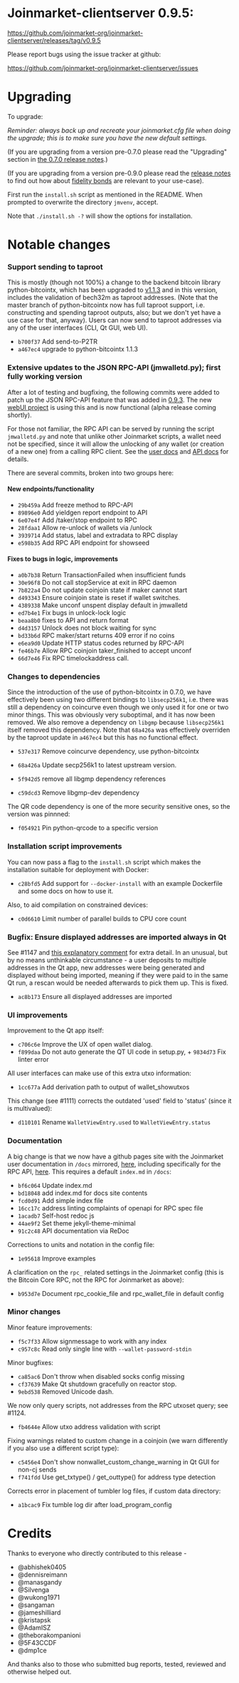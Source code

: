 Joinmarket-clientserver 0.9.5:
=================

<https://github.com/joinmarket-org/joinmarket-clientserver/releases/tag/v0.9.5>

Please report bugs using the issue tracker at github:

<https://github.com/joinmarket-org/joinmarket-clientserver/issues>


Upgrading
=========

To upgrade:

*Reminder: always back up and recreate your joinmarket.cfg file when doing the upgrade; this is to make sure you have the new default settings.*

(If you are upgrading from a version pre-0.7.0 please read the "Upgrading" section in [the 0.7.0 release notes](https://github.com/JoinMarket-Org/joinmarket-clientserver/blob/master/docs/release-notes/release-notes-0.7.0.md).)

(If you are upgrading from a version pre-0.9.0 please read the [release notes](https://github.com/JoinMarket-Org/joinmarket-clientserver/blob/master/docs/release-notes/release-notes-0.9.0.md) to find out how about [fidelity bonds](../fidelity-bonds.md) are relevant to your use-case).

First run the `install.sh` script as mentioned in the README. When prompted to overwrite the directory `jmvenv`, accept.

Note that `./install.sh -?` will show the options for installation.

Notable changes
===============

### Support sending to taproot

This is mostly (though not 100%) a change to the backend bitcoin library python-bitcointx, which has been upgraded to [v1.1.3](https://github.com/Simplexum/python-bitcointx/releases/tag/python-bitcointx-v1.1.3) and in this version, includes the validation of bech32m as taproot addresses.
(Note that the master branch of python-bitcointx now has full taproot support, i.e. constructing and spending taproot outputs, also; but we don't yet have a use case for that, anyway).
Users can now send to taproot addresses via any of the user interfaces (CLI, Qt GUI, web UI).

* `b700f37` Add send-to-P2TR
* `a467ec4` upgrade to python-bitcointx 1.1.3

### Extensive updates to the JSON RPC-API (jmwalletd.py); first fully working version

After a lot of testing and bugfixing, the following commits were added to patch up the JSON RPC-API feature that was added in [0.9.3](https://github.com/JoinMarket-Org/joinmarket-clientserver/releases/tag/v0.9.3). The new [webUI project](https://github.com/joinmarket-webui/joinmarket-webui) is using this and is now functional (alpha release coming shortly).

For those not familiar, the RPC API can be served by running the script `jmwalletd.py` and note that unlike other Joinmarket scripts, a wallet need not be specified, since it will allow the unlocking of any wallet (or creation of a new one) from a calling RPC client. See the [user docs](https://joinmarket-org.github.io/joinmarket-clientserver/JSON-RPC-API-using-jmwalletd.html) and [API docs](https://joinmarket-org.github.io/joinmarket-clientserver/api/) for details.

There are several commits, broken into two groups here:

#### New endpoints/functionality

* `29b459a` Add freeze method to RPC-API
* `89896e0` Add yieldgen report endpoint to API
* `6e07e4f` Add /taker/stop endpoint to RPC
* `28fdaa1` Allow re-unlock of wallets via /unlock
* `3939714` Add status, label and extradata to RPC display
* `e598b35` Add RPC API endpoint for showseed

#### Fixes to bugs in logic, improvements

* `a0b7b38` Return TransactionFailed when insufficient funds
* `30e96f8` Do not call stopService at exit in RPC daemon
* `7b822a4` Do not update coinjoin state if maker cannot start
* `d493343` Ensure coinjoin state is reset if wallet switches.
* `4389338` Make unconf unspent display default in jmwalletd
* `ed7b4e1` Fix bugs in unlock-lock logic
* `beaa8b0` fixes to API and return format
* `d4d3157` Unlock does not block waiting for sync
* `bd33b6d` RPC maker/start returns 409 error if no coins
* `e6ea9d0` Update HTTP status codes returned by RPC-API
* `fe46b7e` Allow RPC coinjoin taker_finished to accept unconf
* `66d7e46` Fix RPC timelockaddress call.


### Changes to dependencies

Since the introduction of the use of python-bitcointx in 0.7.0, we have effectively been using two different bindings to `libsecp256k1`, i.e. there was still a dependency on coincurve even though we only used it for one or two minor things. This was obviously very suboptimal, and it has now been removed. We also remove a dependency on `libgmp` because `libsecp256k1` itself removed this dependency. Note that `68a426a` was effectively overriden by the taproot update in `a467ec4` but this has no functional effect.

* `537e317` Remove coincurve dependency, use python-bitcointx
* `68a426a` Update secp256k1 to latest upstream version.
* `5f942d5` remove all libgmp dependency references

* `c59dcd3` Remove libgmp-dev dependency

The QR code dependency is one of the more security sensitive ones, so the version was pinnned:

* `f054921` Pin python-qrcode to a specific version

### Installation script improvements

You can now pass a flag to the `install.sh` script which makes the installation suitable for deployment with Docker:

* `c28bfd5` Add support for `--docker-install` with an example Dockerfile and some docs on how to use it.

Also, to aid compilation on constrained devices:

* `c0d6610` Limit number of parallel builds to CPU core count

### Bugfix: Ensure displayed addresses are imported always in Qt

See #1147 and [this explanatory comment](https://github.com/JoinMarket-Org/joinmarket-clientserver/pull/1147#issuecomment-1012268971) for extra detail. In an unusual, but by no means unthinkable circumstance - a user deposits to multiple addresses in the Qt app, new addresses were being generated and displayed without being imported, meaning if they were paid to in the same Qt run, a rescan would be needed afterwards to pick them up. This is fixed.

* `ac8b173` Ensure all displayed addresses are imported

### UI improvements

Improvement to the Qt app itself:

* `c706c6e` Improve the UX of open wallet dialog.
* `f899daa` Do not auto generate the QT UI code in setup.py, + `9834d73` Fix linter error

All user interfaces can make use of this extra utxo information:

* `1cc677a` Add derivation path to output of wallet_showutxos

This change (see #1111) corrects the outdated 'used' field to 'status' (since it is multivalued):

* `d110101` Rename `WalletViewEntry.used` to `WalletViewEntry.status`

### Documentation

A big change is that we now have a github pages site with the Joinmarket user documentation in `/docs` mirrored, [here](https://joinmarket-org.github.io/joinmarket-clientserver/), including specifically for the RPC API, [here](https://joinmarket-org.github.io/joinmarket-clientserver/api/). This requires a default `index.md` in `/docs`:

* `bf6c064` Update index.md
* `bd18048` add index.md for docs site contents
* `fcd0d91` Add simple index file
* `16cc17c` address linting complaints of openapi for RPC spec file
* `1acadb7` Self-host redoc js
* `44ae9f2` Set theme jekyll-theme-minimal
* `91c2c48` API documentation via ReDoc

Corrections to units and notation in the config file:

* `1e95618` Improve examples

A clarification on the `rpc_` related settings in the Joinmarket config (this is the Bitcoin Core RPC, not the RPC for Joinmarket as above):

* `b953d7e` Document rpc_cookie_file and rpc_wallet_file in default config

### Minor changes

Minor feature improvements:

* `f5c7f33` Allow signmessage to work with any index
* `c957c8c` Read only single line with `--wallet-password-stdin`

Minor bugfixes:

* `ca85ac6` Don't throw when disabled socks config missing
* `cf37639` Make Qt shutdown gracefully on reactor stop.
* `9ebd538` Removed Unicode dash.

We now only query scripts, not addresses from the RPC utxoset query; see #1124.

* `fb4644e` Allow utxo address validation with script

Fixing warnings related to custom change in a coinjoin (we warn differently if you also use a different script type):

* `c5456e4` Don't show nonwallet_custom_change_warning in Qt GUI for non-cj sends
* `f741fdd` Use get_txtype() / get_outtype() for address type detection

Corrects error in placement of tumbler log files, if custom data directory:

* `a1bcac9` Fix tumble log dir after load_program_config

Credits
=======

Thanks to everyone who directly contributed to this release -

- @abhishek0405
- @dennisreimann
- @manasgandy
- @Silvenga
- @wukong1971 
- @sangaman
- @jameshilliard
- @kristapsk
- @AdamISZ
- @theborakompanioni
- @5F43CCDF
- @dmp1ce

And thanks also to those who submitted bug reports, tested, reviewed and otherwise helped out.
